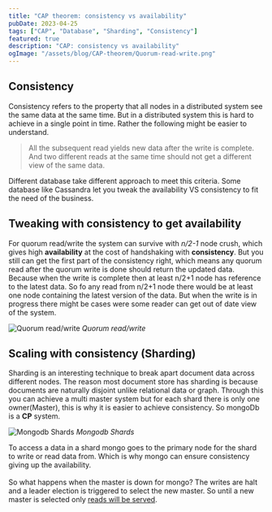 ```yaml
---
title: "CAP theorem: consistency vs availability"
pubDate: 2023-04-25
tags: ["CAP", "Database", "Sharding", "Consistency"]
featured: true
description: "CAP: consistency vs availability"
ogImage: "/assets/blog/CAP-theorem/Quorum-read-write.png"
---
```


## Consistency

Consistency refers to the property that all nodes in a distributed system see the same data at the same time. But in a distributed system this is hard to achieve in a single point in time. Rather the following might be easier to understand.

> All the subsequent read yields new data after the write is complete.
> And two different reads at the same time should not get a different view of the same data.

Different database take different approach to meet this criteria. Some database like Cassandra let you tweak the availability VS consistency to fit the need of the business.

## Tweaking with consistency to get availability

For quorum read/write the system can survive with _n/2-1_ node crush, which gives high **availability** at the cost of handshaking with **consistency**. But you still can get the first part of the consistency right, which means any quorum read after the quorum write is done should return the updated data. Because when the write is complete then at least n/2+1 node has reference to the latest data. So fo any read from n/2+1 node there would be at least one node containing the latest version of the data. But when the write is in progress there might be cases were some reader can get out of date view of the system.

![Quorum read/write](/assets/blog/CAP-theorem/Quorum-read-write.png)
_Quorum read/write_

## Scaling with consistency (Sharding)

Sharding is an interesting technique to break apart document data across different nodes. The reason most document store has sharding is because documents are naturally disjoint unlike relational data or graph. Through this you can achieve a multi master system but for each shard there is only one owner(Master), this is why it is easier to achieve consistency. So mongoDb is a **CP** system.

![Mongodb Shards](/assets/blog/CAP-theorem/mongodb-shards.png)
_Mongodb Shards_

To access a data in a shard mongo goes to the primary node for the shard to write or read data from. Which is why mongo can ensure consistency giving up the availability.\
\
So what happens when the master is down for mongo? The writes are halt and a leader election is triggered to select the new master. So until a new master is selected only [reads will be served](https://www.mongodb.com/docs/manual/replication/#std-label-replication-auto-failover).
